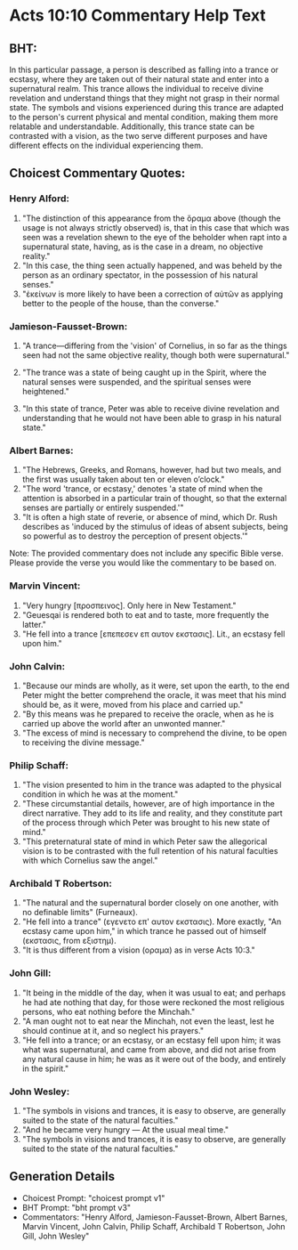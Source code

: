 # Acts 10:10 Commentary Help Text

## BHT:
In this particular passage, a person is described as falling into a trance or ecstasy, where they are taken out of their natural state and enter into a supernatural realm. This trance allows the individual to receive divine revelation and understand things that they might not grasp in their normal state. The symbols and visions experienced during this trance are adapted to the person's current physical and mental condition, making them more relatable and understandable. Additionally, this trance state can be contrasted with a vision, as the two serve different purposes and have different effects on the individual experiencing them.

## Choicest Commentary Quotes:
### Henry Alford:
1. "The distinction of this appearance from the ὅραμα above (though the usage is not always strictly observed) is, that in this case that which was seen was a revelation shewn to the eye of the beholder when rapt into a supernatural state, having, as is the case in a dream, no objective reality."
2. "In this case, the thing seen actually happened, and was beheld by the person as an ordinary spectator, in the possession of his natural senses."
3. "ἐκείνων is more likely to have been a correction of αὐτῶν as applying better to the people of the house, than the converse."

### Jamieson-Fausset-Brown:
1. "A trance—differing from the 'vision' of Cornelius, in so far as the things seen had not the same objective reality, though both were supernatural." 

2. "The trance was a state of being caught up in the Spirit, where the natural senses were suspended, and the spiritual senses were heightened." 

3. "In this state of trance, Peter was able to receive divine revelation and understanding that he would not have been able to grasp in his natural state."

### Albert Barnes:
1. "The Hebrews, Greeks, and Romans, however, had but two meals, and the first was usually taken about ten or eleven o’clock."
2. "The word 'trance, or ecstasy,' denotes 'a state of mind when the attention is absorbed in a particular train of thought, so that the external senses are partially or entirely suspended.'"
3. "It is often a high state of reverie, or absence of mind, which Dr. Rush describes as 'induced by the stimulus of ideas of absent subjects, being so powerful as to destroy the perception of present objects.'"

Note: The provided commentary does not include any specific Bible verse. Please provide the verse you would like the commentary to be based on.

### Marvin Vincent:
1. "Very hungry [προσπεινος]. Only here in New Testament."
2. "Geuesqai is rendered both to eat and to taste, more frequently the latter."
3. "He fell into a trance [επεπεσεν επ αυτον εκστασις]. Lit., an ecstasy fell upon him."

### John Calvin:
1. "Because our minds are wholly, as it were, set upon the earth, to the end Peter might the better comprehend the oracle, it was meet that his mind should be, as it were, moved from his place and carried up." 
2. "By this means was he prepared to receive the oracle, when as he is carried up above the world after an unwonted manner." 
3. "The excess of mind is necessary to comprehend the divine, to be open to receiving the divine message."

### Philip Schaff:
1. "The vision presented to him in the trance was adapted to the physical condition in which he was at the moment."
2. "These circumstantial details, however, are of high importance in the direct narrative. They add to its life and reality, and they constitute part of the process through which Peter was brought to his new state of mind."
3. "This preternatural state of mind in which Peter saw the allegorical vision is to be contrasted with the full retention of his natural faculties with which Cornelius saw the angel."

### Archibald T Robertson:
1. "The natural and the supernatural border closely on one another, with no definable limits" (Furneaux).
2. "He fell into a trance" (εγενετο επ' αυτον εκστασις). More exactly, "An ecstasy came upon him," in which trance he passed out of himself (εκστασις, from εξιστημ).
3. "It is thus different from a vision (οραμα) as in verse Acts 10:3."

### John Gill:
1. "It being in the middle of the day, when it was usual to eat; and perhaps he had ate nothing that day, for those were reckoned the most religious persons, who eat nothing before the Minchah."
2. "A man ought not to eat near the Minchah, not even the least, lest he should continue at it, and so neglect his prayers."
3. "He fell into a trance; or an ecstasy, or an ecstasy fell upon him; it was what was supernatural, and came from above, and did not arise from any natural cause in him; he was as it were out of the body, and entirely in the spirit."

### John Wesley:
1. "The symbols in visions and trances, it is easy to observe, are generally suited to the state of the natural faculties."
2. "And he became very hungry — At the usual meal time."
3. "The symbols in visions and trances, it is easy to observe, are generally suited to the state of the natural faculties."


## Generation Details
- Choicest Prompt: "choicest prompt v1"
- BHT Prompt: "bht prompt v3"
- Commentators: "Henry Alford, Jamieson-Fausset-Brown, Albert Barnes, Marvin Vincent, John Calvin, Philip Schaff, Archibald T Robertson, John Gill, John Wesley"
